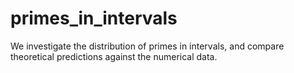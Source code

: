 # primes_in_intervals
We investigate the distribution of primes in intervals, and compare theoretical predictions against the numerical data. 
